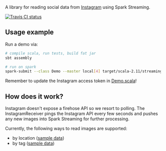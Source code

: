 A library for reading social data from [Instagram](http://instagram.com) using Spark Streaming.

[![Travis CI status](https://api.travis-ci.org/CatalystCode/spark-instagram.svg?branch=master)](https://travis-ci.org/CatalystCode/streaming-instagram)

## Usage example ##

Run a demo via:

```sh
# compile scala, run tests, build fat jar
sbt assembly

# run on spark
spark-submit --class Demo --master local[4] target/scala-2.11/streaming-instagram-assembly-1.0.jar
```

Remember to update the Instagram access token in [Demo.scala](https://github.com/CatalystCode/streaming-instagram/blob/master/src/main/scala/Demo.scala)!

## How does it work? ##

Instagram doesn't expose a firehose API so we resort to polling. The InstagramReceiver pings the Instagram API every few
seconds and pushes any new images into Spark Streaming for further processing.

Currently, the following ways to read images are supported:
- by location ([sample data](https://www.instagram.com/explore/locations/213819997/vancouver-british-columbia/))
- by tag ([sample data](https://www.instagram.com/explore/tags/rose/))
